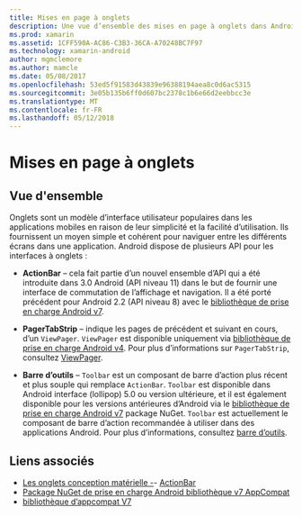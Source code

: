 ```yaml
---
title: Mises en page à onglets
description: Une vue d’ensemble des mises en page à onglets dans Android
ms.prod: xamarin
ms.assetid: 1CFF590A-AC86-C3B3-36CA-A70248BC7F97
ms.technology: xamarin-android
author: mgmclemore
ms.author: mamcle
ms.date: 05/08/2017
ms.openlocfilehash: 53ed5f91583d43839e96388194aea8c0d6ac5315
ms.sourcegitcommit: 3e05b135b6ff0d607bc2378c1b6e66d2eebbcc3e
ms.translationtype: MT
ms.contentlocale: fr-FR
ms.lasthandoff: 05/12/2018
---
```

# <a name="tabbed-layouts"></a>Mises en page à onglets


## <a name="overview"></a>Vue d'ensemble

Onglets sont un modèle d’interface utilisateur populaires dans les applications mobiles en raison de leur simplicité et la facilité d’utilisation. Ils fournissent un moyen simple et cohérent pour naviguer entre les différents écrans dans une application. Android dispose de plusieurs API pour les interfaces à onglets : 

-   **ActionBar** &ndash; cela fait partie d’un nouvel ensemble d’API qui a été introduite dans 3.0 Android (API niveau 11) dans le but de fournir une interface de commutation de l’affichage et navigation. Il a été porté précédent pour Android 2.2 (API niveau 8) avec le [bibliothèque de prise en charge Android v7](https://www.nuget.org/packages/Xamarin.Android.Support.v7.AppCompat/). 

-   **PagerTabStrip** &ndash; indique les pages de précédent et suivant en cours, d’un `ViewPager`. `ViewPager` est disponible uniquement via [bibliothèque de prise en charge Android v4](https://www.nuget.org/packages/Xamarin.Android.Support.v4/).
     Pour plus d’informations sur `PagerTabStrip`, consultez [ViewPager](~/android/user-interface/controls/view-pager/index.md).

-   **Barre d’outils** &ndash; `Toolbar` est un composant de barre d’action plus récent et plus souple qui remplace `ActionBar`. `Toolbar` est disponible dans Android interface (lollipop) 5.0 ou version ultérieure, et il est également disponible pour les versions antérieures d’Android via le [bibliothèque de prise en charge Android v7](https://www.nuget.org/packages/Xamarin.Android.Support.v7.AppCompat/) package NuGet. 
    `Toolbar` est actuellement le composant de barre d’action recommandée à utiliser dans des applications Android.
    Pour plus d’informations, consultez [barre d’outils](~/android/user-interface/controls/tool-bar/index.md). 



## <a name="related-links"></a>Liens associés

- [Les onglets conception matérielle -](https://material.io/guidelines/components/tabs.html)- [ActionBar](http://developer.android.com/guide/topics/ui/actionbar.html)
- [Package NuGet de prise en charge Android bibliothèque v7 AppCompat](https://www.nuget.org/packages/Xamarin.Android.Support.v7.AppCompat/)
- [bibliothèque d’appcompat V7](http://developer.android.com/tools/support-library/features.html#v7-appcompat)
